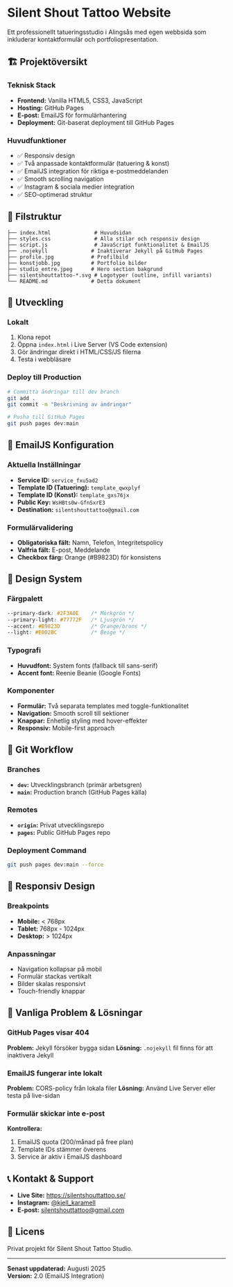 # Silent Shout Tattoo Website

Ett professionellt tatueringsstudio i Alingsås med egen webbsida som inkluderar kontaktformulär och portfoliopresentation.

## 🏗️ Projektöversikt

### Teknisk Stack
- **Frontend:** Vanilla HTML5, CSS3, JavaScript
- **Hosting:** GitHub Pages
- **E-post:** EmailJS för formulärhantering
- **Deployment:** Git-baserat deployment till GitHub Pages

### Huvudfunktioner
- ✅ Responsiv design
- ✅ Två anpassade kontaktformulär (tatuering & konst)
- ✅ EmailJS integration för riktiga e-postmeddelanden
- ✅ Smooth scrolling navigation
- ✅ Instagram & sociala medier integration
- ✅ SEO-optimerad struktur

## 📁 Filstruktur

```
├── index.html              # Huvudsidan
├── styles.css              # Alla stilar och responsiv design
├── script.js               # JavaScript funktionalitet & EmailJS
├── .nojekyll              # Inaktiverar Jekyll på GitHub Pages
├── profile.jpg            # Profilbild
├── konstjobb.jpg          # Portfolio bilder
├── studio_entre.jpeg      # Hero section bakgrund
├── silentshouttattoo-*.svg # Logotyper (outline, infill variants)
└── README.md              # Detta dokument
```

## 🚀 Utveckling

### Lokalt
1. Klona repot
2. Öppna `index.html` i Live Server (VS Code extension)
3. Gör ändringar direkt i HTML/CSS/JS filerna
4. Testa i webbläsare

### Deploy till Production
```bash
# Committa ändringar till dev branch
git add .
git commit -m "Beskrivning av ändringar"

# Pusha till GitHub Pages
git push pages dev:main
```

## 📧 EmailJS Konfiguration

### Aktuella Inställningar
- **Service ID:** `service_fxu5ad2`
- **Template ID (Tatuering):** `template_qwxplyf`
- **Template ID (Konst):** `template_gxs76jx`
- **Public Key:** `WsHBts0w-GfnSxrE3`
- **Destination:** `silentshouttattoo@gmail.com`

### Formulärvalidering
- **Obligatoriska fält:** Namn, Telefon, Integritetspolicy
- **Valfria fält:** E-post, Meddelande
- **Checkbox färg:** Orange (#B9823D) för konsistens

## 🎨 Design System

### Färgpalett
```css
--primary-dark: #2F3A0E    /* Mörkgrön */
--primary-light: #77772F   /* Ljusgrön */
--accent: #B9823D          /* Orange/brons */
--light: #E0D2BC           /* Beige */
```

### Typografi
- **Huvudfont:** System fonts (fallback till sans-serif)
- **Accent font:** Reenie Beanie (Google Fonts)

### Komponenter
- **Formulär:** Två separata templates med toggle-funktionalitet
- **Navigation:** Smooth scroll till sektioner
- **Knappar:** Enhetlig styling med hover-effekter
- **Responsiv:** Mobile-first approach

## 🔧 Git Workflow

### Branches
- **`dev`:** Utvecklingsbranch (primär arbetsgren)
- **`main`:** Production branch (GitHub Pages källa)

### Remotes
- **`origin`:** Privat utvecklingsrepo
- **`pages`:** Public GitHub Pages repo

### Deployment Command
```bash
git push pages dev:main --force
```

## 📱 Responsiv Design

### Breakpoints
- **Mobile:** < 768px
- **Tablet:** 768px - 1024px  
- **Desktop:** > 1024px

### Anpassningar
- Navigation kollapsar på mobil
- Formulär stackas vertikalt
- Bilder skalas responsivt
- Touch-friendly knappar

## 🐛 Vanliga Problem & Lösningar

### GitHub Pages visar 404
**Problem:** Jekyll försöker bygga sidan
**Lösning:** `.nojekyll` fil finns för att inaktivera Jekyll

### EmailJS fungerar inte lokalt
**Problem:** CORS-policy från lokala filer
**Lösning:** Använd Live Server eller testa på live-sidan

### Formulär skickar inte e-post
**Kontrollera:**
1. EmailJS quota (200/månad på free plan)
2. Template IDs stämmer överens
3. Service är aktiv i EmailJS dashboard

## 📞 Kontakt & Support

- **Live Site:** https://silentshouttattoo.se/
- **Instagram:** [@kjell_karamell](https://www.instagram.com/kjell_karamell?igsh=bGJsNGU3dXVlajFx)
- **E-post:** silentshouttattoo@gmail.com

## 📄 Licens

Privat projekt för Silent Shout Tattoo Studio.

---

**Senast uppdaterad:** Augusti 2025  
**Version:** 2.0 (EmailJS Integration)

